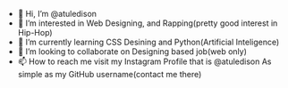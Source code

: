 - 👋 Hi, I’m @atuledison
- 👀 I’m interested in Web Designing, and Rapping(pretty good interest in Hip-Hop)
- 🌱 I’m currently learning CSS Desining and Python(Artificial Inteligence)
- 💞️ I’m looking to collaborate on Designing based job(web only)
- 📫 How to reach me visit my Instagram Profile that is @atuledison As simple as my GitHub username(contact me there)

<!---
atuledison/atuledison is a ✨ special ✨ repository because its `README.md` (this file) appears on your GitHub profile.
You can click the Preview link to take a look at your changes.
--->
